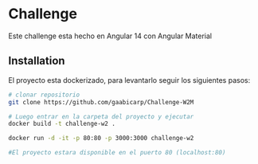 # Challenge

Este challenge esta hecho en Angular 14 con Angular Material

## Installation

El proyecto esta dockerizado, para levantarlo seguir los siguientes pasos:

```bash
# clonar repositorio
git clone https://github.com/gaabicarp/Challenge-W2M

# Luego entrar en la carpeta del proyecto y ejecutar
docker build -t challenge-w2 .

docker run -d -it -p 80:80 -p 3000:3000 challenge-w2

#El proyecto estara disponible en el puerto 80 (localhost:80)
```
